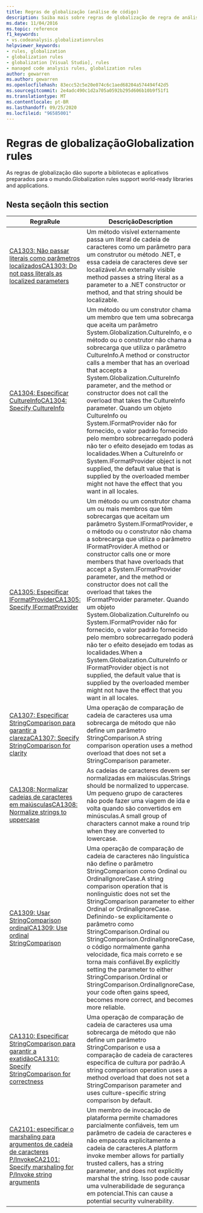```yaml
---
title: Regras de globalização (análise de código)
description: Saiba mais sobre regras de globalização de regra de análise de código
ms.date: 11/04/2016
ms.topic: reference
f1_keywords:
- vs.codeanalysis.globalizationrules
helpviewer_keywords:
- rules, globalization
- globalization rules
- globalization [Visual Studio], rules
- managed code analysis rules, globalization rules
author: gewarren
ms.author: gewarren
ms.openlocfilehash: 83ecc52c5e20e074c6c1aed68204a574494f42d5
ms.sourcegitcommit: 2e4adc490c1d2a705a0592b295d606b10b9f51f1
ms.translationtype: MT
ms.contentlocale: pt-BR
ms.lasthandoff: 09/25/2020
ms.locfileid: "96585001"
---
```

# <a name="globalization-rules"></a><span data-ttu-id="9f158-103">Regras de globalização</span><span class="sxs-lookup"><span data-stu-id="9f158-103">Globalization rules</span></span>

<span data-ttu-id="9f158-104">As regras de globalização dão suporte a bibliotecas e aplicativos preparados para o mundo.</span><span class="sxs-lookup"><span data-stu-id="9f158-104">Globalization rules support world-ready libraries and applications.</span></span>

## <a name="in-this-section"></a><span data-ttu-id="9f158-105">Nesta seção</span><span class="sxs-lookup"><span data-stu-id="9f158-105">In this section</span></span>

|<span data-ttu-id="9f158-106">Regra</span><span class="sxs-lookup"><span data-stu-id="9f158-106">Rule</span></span>|<span data-ttu-id="9f158-107">Descrição</span><span class="sxs-lookup"><span data-stu-id="9f158-107">Description</span></span>|
|----------|-----------------|
|[<span data-ttu-id="9f158-108">CA1303: Não passar literais como parâmetros localizados</span><span class="sxs-lookup"><span data-stu-id="9f158-108">CA1303: Do not pass literals as localized parameters</span></span>](ca1303.md)|<span data-ttu-id="9f158-109">Um método visível externamente passa um literal de cadeia de caracteres como um parâmetro para um construtor ou método .NET, e essa cadeia de caracteres deve ser localizável.</span><span class="sxs-lookup"><span data-stu-id="9f158-109">An externally visible method passes a string literal as a parameter to a .NET constructor or method, and that string should be localizable.</span></span>|
|[<span data-ttu-id="9f158-110">CA1304: Especificar CultureInfo</span><span class="sxs-lookup"><span data-stu-id="9f158-110">CA1304: Specify CultureInfo</span></span>](ca1304.md)|<span data-ttu-id="9f158-111">Um método ou um construtor chama um membro que tem uma sobrecarga que aceita um parâmetro System.Globalization.CultureInfo, e o método ou o construtor não chama a sobrecarga que utiliza o parâmetro CultureInfo.</span><span class="sxs-lookup"><span data-stu-id="9f158-111">A method or constructor calls a member that has an overload that accepts a System.Globalization.CultureInfo parameter, and the method or constructor does not call the overload that takes the CultureInfo parameter.</span></span> <span data-ttu-id="9f158-112">Quando um objeto CultureInfo ou System.IFormatProvider não for fornecido, o valor padrão fornecido pelo membro sobrecarregado poderá não ter o efeito desejado em todas as localidades.</span><span class="sxs-lookup"><span data-stu-id="9f158-112">When a CultureInfo or System.IFormatProvider object is not supplied, the default value that is supplied by the overloaded member might not have the effect that you want in all locales.</span></span>|
|[<span data-ttu-id="9f158-113">CA1305: Especificar IFormatProvider</span><span class="sxs-lookup"><span data-stu-id="9f158-113">CA1305: Specify IFormatProvider</span></span>](ca1305.md)|<span data-ttu-id="9f158-114">Um método ou um construtor chama um ou mais membros que têm sobrecargas que aceitam um parâmetro System.IFormatProvider, e o método ou o construtor não chama a sobrecarga que utiliza o parâmetro IFormatProvider.</span><span class="sxs-lookup"><span data-stu-id="9f158-114">A method or constructor calls one or more members that have overloads that accept a System.IFormatProvider parameter, and the method or constructor does not call the overload that takes the IFormatProvider parameter.</span></span> <span data-ttu-id="9f158-115">Quando um objeto System.Globalization.CultureInfo ou System.IFormatProvider não for fornecido, o valor padrão fornecido pelo membro sobrecarregado poderá não ter o efeito desejado em todas as localidades.</span><span class="sxs-lookup"><span data-stu-id="9f158-115">When a System.Globalization.CultureInfo or IFormatProvider object is not supplied, the default value that is supplied by the overloaded member might not have the effect that you want in all locales.</span></span>|
|[<span data-ttu-id="9f158-116">CA1307: Especificar StringComparison para garantir a clareza</span><span class="sxs-lookup"><span data-stu-id="9f158-116">CA1307: Specify StringComparison for clarity</span></span>](ca1307.md)|<span data-ttu-id="9f158-117">Uma operação de comparação de cadeia de caracteres usa uma sobrecarga de método que não define um parâmetro StringComparison.</span><span class="sxs-lookup"><span data-stu-id="9f158-117">A string comparison operation uses a method overload that does not set a StringComparison parameter.</span></span>|
|[<span data-ttu-id="9f158-118">CA1308: Normalizar cadeias de caracteres em maiúsculas</span><span class="sxs-lookup"><span data-stu-id="9f158-118">CA1308: Normalize strings to uppercase</span></span>](ca1308.md)|<span data-ttu-id="9f158-119">As cadeias de caracteres devem ser normalizadas em maiúsculas.</span><span class="sxs-lookup"><span data-stu-id="9f158-119">Strings should be normalized to uppercase.</span></span> <span data-ttu-id="9f158-120">Um pequeno grupo de caracteres não pode fazer uma viagem de ida e volta quando são convertidos em minúsculas.</span><span class="sxs-lookup"><span data-stu-id="9f158-120">A small group of characters cannot make a round trip when they are converted to lowercase.</span></span>|
|[<span data-ttu-id="9f158-121">CA1309: Usar StringComparison ordinal</span><span class="sxs-lookup"><span data-stu-id="9f158-121">CA1309: Use ordinal StringComparison</span></span>](ca1309.md)|<span data-ttu-id="9f158-122">Uma operação de comparação de cadeia de caracteres não linguística não define o parâmetro StringComparison como Ordinal ou OrdinalIgnoreCase.</span><span class="sxs-lookup"><span data-stu-id="9f158-122">A string comparison operation that is nonlinguistic does not set the StringComparison parameter to either Ordinal or OrdinalIgnoreCase.</span></span> <span data-ttu-id="9f158-123">Definindo-se explicitamente o parâmetro como StringComparison.Ordinal ou StringComparison.OrdinalIgnoreCase, o código normalmente ganha velocidade, fica mais correto e se torna mais confiável.</span><span class="sxs-lookup"><span data-stu-id="9f158-123">By explicitly setting the parameter to either StringComparison.Ordinal or StringComparison.OrdinalIgnoreCase, your code often gains speed, becomes more correct, and becomes more reliable.</span></span>|
|[<span data-ttu-id="9f158-124">CA1310: Especificar StringComparison para garantir a exatidão</span><span class="sxs-lookup"><span data-stu-id="9f158-124">CA1310: Specify StringComparison for correctness</span></span>](ca1310.md)|<span data-ttu-id="9f158-125">Uma operação de comparação de cadeia de caracteres usa uma sobrecarga de método que não define um parâmetro StringComparison e usa a comparação de cadeia de caracteres específica de cultura por padrão.</span><span class="sxs-lookup"><span data-stu-id="9f158-125">A string comparison operation uses a method overload that does not set a StringComparison parameter and uses culture-specific string comparison by default.</span></span>|
|[<span data-ttu-id="9f158-126">CA2101: especificar o marshaling para argumentos de cadeia de caracteres P/Invoke</span><span class="sxs-lookup"><span data-stu-id="9f158-126">CA2101: Specify marshaling for P/Invoke string arguments</span></span>](ca2101.md)|<span data-ttu-id="9f158-127">Um membro de invocação de plataforma permite chamadores parcialmente confiáveis, tem um parâmetro de cadeia de caracteres e não empacota explicitamente a cadeia de caracteres.</span><span class="sxs-lookup"><span data-stu-id="9f158-127">A platform invoke member allows for partially trusted callers, has a string parameter, and does not explicitly marshal the string.</span></span> <span data-ttu-id="9f158-128">Isso pode causar uma vulnerabilidade de segurança em potencial.</span><span class="sxs-lookup"><span data-stu-id="9f158-128">This can cause a potential security vulnerability.</span></span>|
